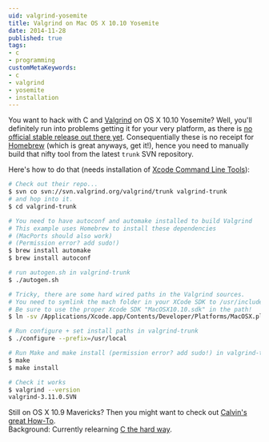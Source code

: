 ```yaml
---
uid: valgrind-yosemite
title: Valgrind on Mac OS X 10.10 Yosemite
date: 2014-11-28
published: true
tags:
- c
- programming
customMetaKeywords:
- c
- valgrind
- yosemite
- installation
---
```


You want to hack with C and [Valgrind](http://valgrind.org/) on OS X 10.10 Yosemite? Well, you'll definitely run into problems getting it for your very platform, as there is [no official stable release out there yet](http://sourceforge.net/p/valgrind/mailman/message/33047840/). Consequentially these is no receipt for [Homebrew](http://brew.sh/) (which is great anyways, get it!), hence you need to manually build that nifty tool  from the latest `trunk` SVN repository.

Here's how to do that (needs installation of [Xcode Command Line Tools](http://railsapps.github.io/xcode-command-line-tools.html)):

``` bash
# Check out their repo...
$ svn co svn://svn.valgrind.org/valgrind/trunk valgrind-trunk
# and hop into it.
$ cd valgrind-trunk

# You need to have autoconf and automake installed to build Valgrind
# This example uses Homebrew to install these dependencies
# (MacPorts should also work)
# (Permission error? add sudo!)
$ brew install automake
$ brew install autoconf

# run autogen.sh in valgrind-trunk
$ ./autogen.sh

# Tricky, there are some hard wired paths in the Valgrind sources.
# You need to symlink the mach folder in your XCode SDK to /usr/include/mach
# Be sure to use the proper Xcode SDK "MacOSX10.10.sdk" in the path!
$ ln -sv /Applications/Xcode.app/Contents/Developer/Platforms/MacOSX.platform/Developer/SDKs/MacOSX10.10.sdk/usr/include/mach /usr/include/mach

# Run configure + set install paths in valgrind-trunk
$ ./configure --prefix=/usr/local

# Run Make and make install (permission error? add sudo!) in valgrind-trunk
$ make
$ make install

# Check it works
$ valgrind --version
valgrind-3.11.0.SVN

```

Still on OS X 10.9 Mavericks? Then you might want to check out [Calvin's great How-To](http://calvinx.com/2014/05/04/valgrind-on-mac-os-x-10-9-mavericks/).  
Background: Currently relearning [C the hard way](http://c.learncodethehardway.org/book/).
